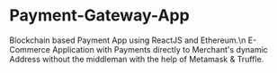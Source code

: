 # Payment-Gateway-App
Blockchain based Payment App using ReactJS and Ethereum.\n
E-Commerce Application with Payments directly to Merchant's dynamic Address without the middleman with the help of Metamask & Truffle.
